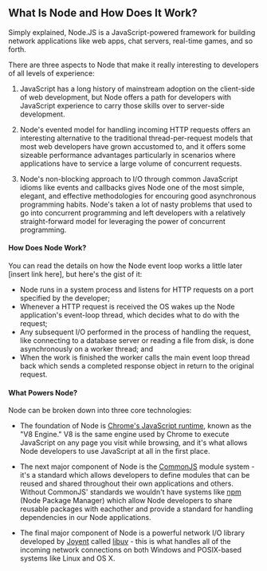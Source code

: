 What Is Node and How Does It Work?
--------

Simply explained, Node.JS is a JavaScript-powered framework for building network applications like web apps, chat servers, real-time games, and so forth.

There are three aspects to Node that make it really interesting to developers of all levels of experience:

1. JavaScript has a long history of mainstream adoption on the client-side of web development, but Node offers a path for developers with JavaScript experience to carry those skills over to server-side development. 

2. Node's evented model for handling incoming HTTP requests offers an interesting alternative to the traditional thread-per-request models that most web developers have grown accustomed to, and it offers some sizeable performance advantages particularly in scenarios where applications have to service a large volume of concurrent requests.

3. Node's non-blocking approach to I/O through common JavaScript idioms like events and callbacks gives Node one of the most simple, elegant, and effective methodologies for encouring good asynchronous programming habits. Node's taken a lot of nasty problems that used to go into concurrent programming and left developers with a relatively straight-forward model for leveraging the power of concurrent programming.


#### How Does Node Work?

You can read the details on how the Node event loop works a little later [insert link here], but here's the gist of it:

* Node runs in a system process and listens for HTTP requests on a port specified by the developer;
* Whenever a HTTP request is received the OS wakes up the Node application's event-loop thread, which decides what to do with the request;
* Any subsequent I/O performed in the process of handling the request, like connecting to a database server or reading a file from disk, is done asynchronously on a worker thread; and
* When the work is finished the worker calls the main event loop thread back which sends a completed response object in return to the original request.

#### What Powers Node?

Node can be broken down into three core technologies:

* The foundation of Node is [Chrome's JavaScript runtime](http://code.google.com/p/v8/), known as the "V8 Engine." V8 is the same engine used by Chrome to execute JavaScript on any page you visit while browsing, and it's what allows Node developers to use JavaScript at all in the first place.

* The next major component of Node is the [CommonJS](http://www.commonjs.org/) module system - it's a standard which allows developers to define modules that can be reused and shared throughout their own applications and others. Without CommonJS' standards we wouldn't have systems like [npm](http://www.npmjs.org/) (Node Package Manager) which allow Node developers to share reusable packages with eachother and provide a standard for handling dependencies in our Node applications.

* The final major component of Node is a powerful network I/O library developed by [Joyent](http://www.joyent.com/) called [libuv](https://github.com/joyent/libuv) - this is what handles all of the incoming network connections on both Windows and POSIX-based systems like Linux and OS X.
